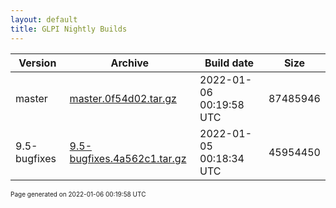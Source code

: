```yaml
---
layout: default
title: GLPI Nightly Builds
---
```


Version|Archive|Build date|Size
---|---|---|---
master|[master.0f54d02.tar.gz](master.0f54d02.tar.gz)|2022-01-06 00:19:58 UTC|87485946
9.5-bugfixes|[9.5-bugfixes.4a562c1.tar.gz](9.5-bugfixes.4a562c1.tar.gz)|2022-01-05 00:18:34 UTC|45954450

<font size="1">Page generated on 2022-01-06 00:19:58 UTC</font>
